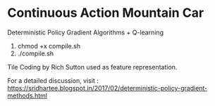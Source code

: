 # Continuous Action Mountain Car
Deterministic Policy Gradient Algorithms + Q-learning

1) chmod +x compile.sh
2) ./compile.sh

Tile Coding by Rich Sutton used as feature representation.

For a detailed discussion, visit : https://sridhartee.blogspot.in/2017/02/deterministic-policy-gradient-methods.html
